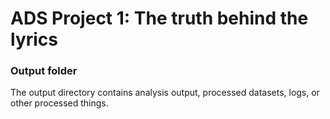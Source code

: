 # ADS Project 1: The truth behind the lyrics

### Output folder

The output directory contains analysis output, processed datasets, logs, or other processed things.

